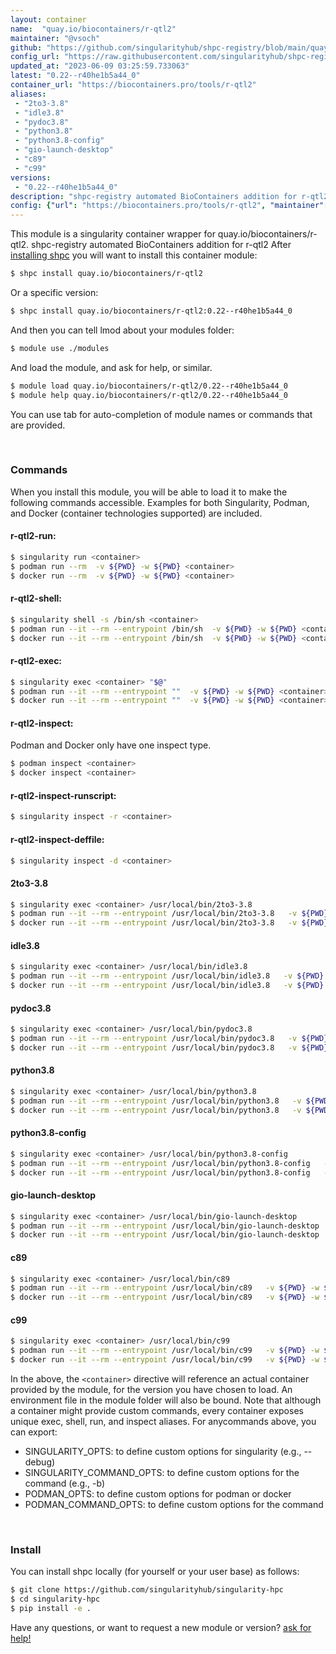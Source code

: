 ```yaml
---
layout: container
name:  "quay.io/biocontainers/r-qtl2"
maintainer: "@vsoch"
github: "https://github.com/singularityhub/shpc-registry/blob/main/quay.io/biocontainers/r-qtl2/container.yaml"
config_url: "https://raw.githubusercontent.com/singularityhub/shpc-registry/main/quay.io/biocontainers/r-qtl2/container.yaml"
updated_at: "2023-06-09 03:25:59.733063"
latest: "0.22--r40he1b5a44_0"
container_url: "https://biocontainers.pro/tools/r-qtl2"
aliases:
 - "2to3-3.8"
 - "idle3.8"
 - "pydoc3.8"
 - "python3.8"
 - "python3.8-config"
 - "gio-launch-desktop"
 - "c89"
 - "c99"
versions:
 - "0.22--r40he1b5a44_0"
description: "shpc-registry automated BioContainers addition for r-qtl2"
config: {"url": "https://biocontainers.pro/tools/r-qtl2", "maintainer": "@vsoch", "description": "shpc-registry automated BioContainers addition for r-qtl2", "latest": {"0.22--r40he1b5a44_0": "sha256:f776ea1b8ef17c102b757525294da3913912738444817f30714c9899548f79f9"}, "tags": {"0.22--r40he1b5a44_0": "sha256:f776ea1b8ef17c102b757525294da3913912738444817f30714c9899548f79f9"}, "docker": "quay.io/biocontainers/r-qtl2", "aliases": {"2to3-3.8": "/usr/local/bin/2to3-3.8", "idle3.8": "/usr/local/bin/idle3.8", "pydoc3.8": "/usr/local/bin/pydoc3.8", "python3.8": "/usr/local/bin/python3.8", "python3.8-config": "/usr/local/bin/python3.8-config", "gio-launch-desktop": "/usr/local/bin/gio-launch-desktop", "c89": "/usr/local/bin/c89", "c99": "/usr/local/bin/c99"}}
---
```


This module is a singularity container wrapper for quay.io/biocontainers/r-qtl2.
shpc-registry automated BioContainers addition for r-qtl2
After [installing shpc](#install) you will want to install this container module:


```bash
$ shpc install quay.io/biocontainers/r-qtl2
```

Or a specific version:

```bash
$ shpc install quay.io/biocontainers/r-qtl2:0.22--r40he1b5a44_0
```

And then you can tell lmod about your modules folder:

```bash
$ module use ./modules
```

And load the module, and ask for help, or similar.

```bash
$ module load quay.io/biocontainers/r-qtl2/0.22--r40he1b5a44_0
$ module help quay.io/biocontainers/r-qtl2/0.22--r40he1b5a44_0
```

You can use tab for auto-completion of module names or commands that are provided.

<br>

### Commands

When you install this module, you will be able to load it to make the following commands accessible.
Examples for both Singularity, Podman, and Docker (container technologies supported) are included.

#### r-qtl2-run:

```bash
$ singularity run <container>
$ podman run --rm  -v ${PWD} -w ${PWD} <container>
$ docker run --rm  -v ${PWD} -w ${PWD} <container>
```

#### r-qtl2-shell:

```bash
$ singularity shell -s /bin/sh <container>
$ podman run --it --rm --entrypoint /bin/sh  -v ${PWD} -w ${PWD} <container>
$ docker run --it --rm --entrypoint /bin/sh  -v ${PWD} -w ${PWD} <container>
```

#### r-qtl2-exec:

```bash
$ singularity exec <container> "$@"
$ podman run --it --rm --entrypoint ""  -v ${PWD} -w ${PWD} <container> "$@"
$ docker run --it --rm --entrypoint ""  -v ${PWD} -w ${PWD} <container> "$@"
```

#### r-qtl2-inspect:

Podman and Docker only have one inspect type.

```bash
$ podman inspect <container>
$ docker inspect <container>
```

#### r-qtl2-inspect-runscript:

```bash
$ singularity inspect -r <container>
```

#### r-qtl2-inspect-deffile:

```bash
$ singularity inspect -d <container>
```


#### 2to3-3.8

```bash
$ singularity exec <container> /usr/local/bin/2to3-3.8
$ podman run --it --rm --entrypoint /usr/local/bin/2to3-3.8   -v ${PWD} -w ${PWD} <container> -c " $@"
$ docker run --it --rm --entrypoint /usr/local/bin/2to3-3.8   -v ${PWD} -w ${PWD} <container> -c " $@"
```


#### idle3.8

```bash
$ singularity exec <container> /usr/local/bin/idle3.8
$ podman run --it --rm --entrypoint /usr/local/bin/idle3.8   -v ${PWD} -w ${PWD} <container> -c " $@"
$ docker run --it --rm --entrypoint /usr/local/bin/idle3.8   -v ${PWD} -w ${PWD} <container> -c " $@"
```


#### pydoc3.8

```bash
$ singularity exec <container> /usr/local/bin/pydoc3.8
$ podman run --it --rm --entrypoint /usr/local/bin/pydoc3.8   -v ${PWD} -w ${PWD} <container> -c " $@"
$ docker run --it --rm --entrypoint /usr/local/bin/pydoc3.8   -v ${PWD} -w ${PWD} <container> -c " $@"
```


#### python3.8

```bash
$ singularity exec <container> /usr/local/bin/python3.8
$ podman run --it --rm --entrypoint /usr/local/bin/python3.8   -v ${PWD} -w ${PWD} <container> -c " $@"
$ docker run --it --rm --entrypoint /usr/local/bin/python3.8   -v ${PWD} -w ${PWD} <container> -c " $@"
```


#### python3.8-config

```bash
$ singularity exec <container> /usr/local/bin/python3.8-config
$ podman run --it --rm --entrypoint /usr/local/bin/python3.8-config   -v ${PWD} -w ${PWD} <container> -c " $@"
$ docker run --it --rm --entrypoint /usr/local/bin/python3.8-config   -v ${PWD} -w ${PWD} <container> -c " $@"
```


#### gio-launch-desktop

```bash
$ singularity exec <container> /usr/local/bin/gio-launch-desktop
$ podman run --it --rm --entrypoint /usr/local/bin/gio-launch-desktop   -v ${PWD} -w ${PWD} <container> -c " $@"
$ docker run --it --rm --entrypoint /usr/local/bin/gio-launch-desktop   -v ${PWD} -w ${PWD} <container> -c " $@"
```


#### c89

```bash
$ singularity exec <container> /usr/local/bin/c89
$ podman run --it --rm --entrypoint /usr/local/bin/c89   -v ${PWD} -w ${PWD} <container> -c " $@"
$ docker run --it --rm --entrypoint /usr/local/bin/c89   -v ${PWD} -w ${PWD} <container> -c " $@"
```


#### c99

```bash
$ singularity exec <container> /usr/local/bin/c99
$ podman run --it --rm --entrypoint /usr/local/bin/c99   -v ${PWD} -w ${PWD} <container> -c " $@"
$ docker run --it --rm --entrypoint /usr/local/bin/c99   -v ${PWD} -w ${PWD} <container> -c " $@"
```



In the above, the `<container>` directive will reference an actual container provided
by the module, for the version you have chosen to load. An environment file in the
module folder will also be bound. Note that although a container
might provide custom commands, every container exposes unique exec, shell, run, and
inspect aliases. For anycommands above, you can export:

 - SINGULARITY_OPTS: to define custom options for singularity (e.g., --debug)
 - SINGULARITY_COMMAND_OPTS: to define custom options for the command (e.g., -b)
 - PODMAN_OPTS: to define custom options for podman or docker
 - PODMAN_COMMAND_OPTS: to define custom options for the command

<br>

### Install

You can install shpc locally (for yourself or your user base) as follows:

```bash
$ git clone https://github.com/singularityhub/singularity-hpc
$ cd singularity-hpc
$ pip install -e .
```

Have any questions, or want to request a new module or version? [ask for help!](https://github.com/singularityhub/singularity-hpc/issues)